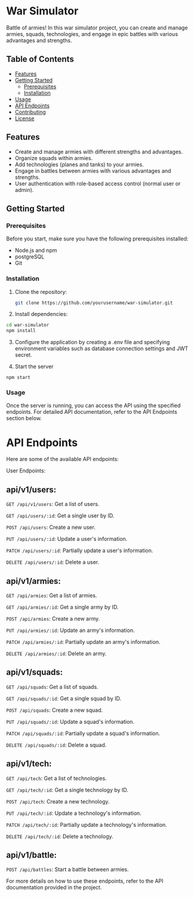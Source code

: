 # War Simulator

Battle of armies! In this war simulator project, you can create and manage armies, squads, technologies, and engage in epic battles with various advantages and strengths.

## Table of Contents
- [Features](#features)
- [Getting Started](#getting-started)
  - [Prerequisites](#prerequisites)
  - [Installation](#installation)
- [Usage](#usage)
- [API Endpoints](#api-endpoints)
- [Contributing](#contributing)
- [License](#license)

## Features

- Create and manage armies with different strengths and advantages.
- Organize squads within armies.
- Add technologies (planes and tanks) to your armies.
- Engage in battles between armies with various advantages and strengths.
- User authentication with role-based access control (normal user or admin).

## Getting Started

### Prerequisites

Before you start, make sure you have the following prerequisites installed:

- Node.js and npm 
- postgreSQL
- Git

### Installation

1. Clone the repository:

   ```sh
   git clone https://github.com/yourusername/war-simulator.git

2. Install dependencies:

 ```sh
cd war-simulator
npm install
```

3. Configure the application by creating a .env file and specifying environment variables such as database connection settings and JWT secret. 

4. Start the server
```
npm start
```

### Usage

Once the server is running, you can access the API using the specified endpoints. For detailed API documentation, refer to the API Endpoints section below.

# API Endpoints

Here are some of the available API endpoints:

User Endpoints:

## api/v1/users:
```GET /api/v1/users```: Get a list of users.

```GET /api/users/:id```: Get a single user by ID.

```POST /api/users```: Create a new user.

```PUT /api/users/:id```: Update a user's information.

```PATCH /api/users/:id```: Partially update a user's information.

```DELETE /api/users/:id```: Delete a user.

## api/v1/armies:

```GET /api/armies```: Get a list of armies.

```GET /api/armies/:id```: Get a single army by ID.

```POST /api/armies```: Create a new army.

```PUT /api/armies/:id```: Update an army's information.

```PATCH /api/armies/:id```: Partially update an army's information.

```DELETE /api/armies/:id```: Delete an army.

## api/v1/squads:

```GET /api/squads```: Get a list of squads.

```GET /api/squads/:id```: Get a single squad by ID.

```POST /api/squads```: Create a new squad.

```PUT /api/squads/:id```: Update a squad's information.

```PATCH /api/squads/:id```: Partially update a squad's information.

```DELETE /api/squads/:id```: Delete a squad.

## api/v1/tech:

```GET /api/tech```: Get a list of technologies.

```GET /api/tech/:id```: Get a single technology by ID.

```POST /api/tech```: Create a new technology.

```PUT /api/tech/:id```: Update a technology's information.

```PATCH /api/tech/:id```: Partially update a technology's information.

```DELETE /api/tech/:id```: Delete a technology.

## api/v1/battle:

```POST /api/battles```: Start a battle between armies.


For more details on how to use these endpoints, refer to the API documentation provided in the project.

